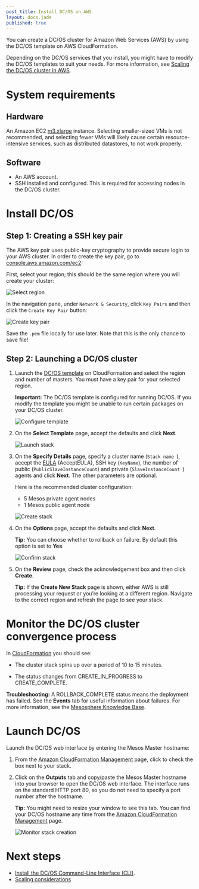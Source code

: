 ```yaml
---
post_title: Install DC/OS on AWS
layout: docs.jade
published: true
---
```


You can create a DC/OS cluster for Amazon Web Services (AWS) by using the DC/OS template on AWS CloudFormation.

Depending on the DC/OS services that you install, you might have to modify the DC/OS templates to suit your needs. For more information, see [Scaling the DC/OS cluster in AWS][1].

# System requirements

## Hardware

An Amazon EC2 <a href="https://aws.amazon.com/ec2/pricing/" target="_blank">m3.xlarge</a> instance.  Selecting smaller-sized VMs is not recommended, and selecting fewer VMs will likely cause certain resource-intensive services, such as distributed datastores, to not work properly.

## Software

- An AWS account.
- SSH installed and configured. This is required for accessing nodes in the DC/OS cluster.

# Install DC/OS

## Step 1: Creating a SSH key pair

The AWS key pair uses public-key cryptography to provide secure login to your AWS cluster. In order to create the key pair, go to [console.aws.amazon.com/ec2](https://console.aws.amazon.com/ec2/):

First, select your region; this should be the same region where you will create your cluster:

![Select region](aws/img/dcos-aws-step1a.png)

In the navigation pane, under `Network & Security`, click `Key Pairs` and then click the `Create Key Pair` button:

![Create key pair](aws/img/dcos-aws-step1b.png)

Save the `.pem` file locally for use later. Note that this is the only chance to save file!

## Step 2: Launching a DC/OS cluster

1.  Launch the <a href="http://dcos.io/amazon/setup" target="_blank">DC/OS template</a> on CloudFormation and select the region and number of masters. You must have a key pair for your selected region.
    
    **Important:** The DC/OS template is configured for running DC/OS. If you modify the template you might be unable to run certain packages on your DC/OS cluster. 
    
    ![Configure template](aws/img/dcos-aws-step2a.png)

2.  On the **Select Template** page, accept the defaults and click **Next**.

    ![Launch stack](aws/img/dcos-aws-step2b.png)

3.  On the **Specify Details** page, specify a cluster name (`Stack name
`), accept the <a href="/community-edition-eula/" target="_blank">EULA</a> (AcceptEULA), SSH key (`KeyName`), the number of public (`PublicSlaveInstanceCount`) and private (`SlaveInstanceCount
`) agents and click **Next**. The other parameters are optional.

    Here is the recommended cluster configuration:
    *   5 Mesos private agent nodes
    *   1 Mesos public agent node 
    
    ![Create stack](aws/img/dcos-aws-step2c.png)

4.  On the **Options** page, accept the defaults and click **Next**.
    
    **Tip:** You can choose whether to rollback on failure. By default this option is set to **Yes**.
    
    ![Confirm stack](aws/img/dcos-aws-step2d.png)

5.  On the **Review** page, check the acknowledgement box and then click **Create**.
    
    **Tip:** If the **Create New Stack** page is shown, either AWS is still processing your request or you’re looking at a different region. Navigate to the correct region and refresh the page to see your stack.

# Monitor the DC/OS cluster convergence process

In <a href="https://console.aws.amazon.com/cloudformation/home" target="_blank">CloudFormation</a> you should see:

*   The cluster stack spins up over a period of 10 to 15 minutes.

*   The status changes from CREATE_IN_PROGRESS to CREATE_COMPLETE.

**Troubleshooting:** A ROLLBACK_COMPLETE status means the deployment has failed. See the **Events** tab for useful information about failures. For more information, see the <a href="https://support.mesosphere.com/hc/en-us/articles/205316535-Why-did-my-AWS-cluster-Rollback-" target="_blank">Mesosphere Knowledge Base</a>.

# <a name="launchdcos"></a>Launch DC/OS

Launch the DC/OS web interface by entering the Mesos Master hostname:

1.  From the <a href="https://console.aws.amazon.com/cloudformation/home" target="_blank">Amazon CloudFormation Management</a> page, click to check the box next to your stack.

2.  Click on the **Outputs** tab and copy/paste the Mesos Master hostname into your browser to open the DC/OS web interface. The interface runs on the standard HTTP port 80, so you do not need to specify a port number after the hostname.
    
    **Tip:** You might need to resize your window to see this tab. You can find your DC/OS hostname any time from the <a href="https://console.aws.amazon.com/cloudformation/home" target="_blank">Amazon CloudFormation Management</a> page.
    
    ![Monitor stack creation](aws/img/dcos-aws-step3a.png)

# Next steps

- [Install the DC/OS Command-Line Interface (CLI)][5]. 
- [Scaling considerations](https://aws.amazon.com/autoscaling/)

 [1]: /administration/managing-a-dcos-cluster-in-aws/
 [2]: /overview/security/#scrollNav-1
 [3]: /overview/security/#scrollNav-2
 [4]: /overview/security/#scrollNav-3
 [5]: /usage/cli/install/
 [6]: /usage/tutorials/containerized-app/